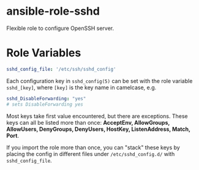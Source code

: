 # ansible-role-sshd

Flexible role to configure OpenSSH server.

# Role Variables

```yaml
sshd_config_file: '/etc/ssh/sshd_config'
```

Each configuration key in `sshd_config(5)` can be set with the role variable `sshd_[key]`, where `[key]` is the key name in camelcase, e.g.

```yaml
sshd_DisableForwarding: "yes"
# sets DisableForwarding yes
```

Most keys take first value encountered, but there are exceptions. These keys can all be listed more than once:
**AcceptEnv, AllowGroups, AllowUsers, DenyGroups, DenyUsers, HostKey, ListenAddress, Match, Port**.

If you import the role more than once, you can "stack" these keys by placing the config in different files under `/etc/sshd_config.d/` with `sshd_config_file`.
